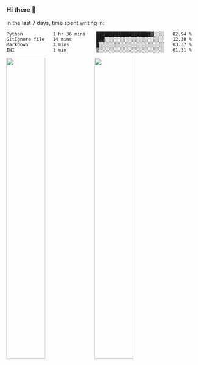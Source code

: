 ### Hi there 👋

In the last 7 days, time spent writing in:

<!--START_SECTION:waka-->
```text
Python           1 hr 36 mins    ████████████████████▓░░░░   82.94 % 
GitIgnore file   14 mins         ███░░░░░░░░░░░░░░░░░░░░░░   12.30 % 
Markdown         3 mins          █░░░░░░░░░░░░░░░░░░░░░░░░   03.37 % 
INI              1 min           ▒░░░░░░░░░░░░░░░░░░░░░░░░   01.31 % 
```
<!--END_SECTION:waka-->

<img src="https://wakatime.com/share/@jimtje/5d0c92de-08f8-4a72-8f2f-6a9693d1e318.svg" width=45% height=45%> <img src="https://wakatime.com/share/@jimtje/501498ae-bda5-4da7-a89d-b40bcdd5556d.svg" width=45% height=45%>
